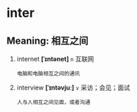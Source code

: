 # inter

## Meaning: 相互之间

1. internet **[ˈɪntənet]** `n` 互联网

   ```
   电脑和电脑相互之间的通讯
   ```

2. interview **[ˈɪntəvjuː]** `v` 采访；会见；面试

   ```
   人与人相互之间见面，或者沟通
   ```
